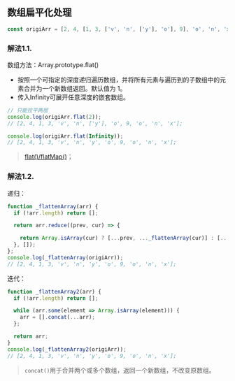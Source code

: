 ## 数组扁平化处理
```js
const origiArr = [2, 4, [1, 3, ['v', 'n', ['y'], 'o'], 9], 'o', 'n', 'x'];
```

### 解法1.1.
数组方法：Array.prototype.flat()
* 按照一个可指定的深度递归遍历数组，并将所有元素与遍历到的子数组中的元素合并为一个新数组返回。默认值为 1。
* 传入Infinity可展开任意深度的嵌套数组。
```js
// 只能拉平两层
console.log(origiArr.flat(2)); 
// [2, 4, 1, 3, 'v', 'n', ['y'], 'o', 9, 'o', 'n', 'x'];

console.log(origiArr.flat(Infinity)); 
// [2, 4, 1, 3, 'v', 'n', 'y', 'o', 9, 'o', 'n', 'x'];
```

> [flat()/flatMap()](https://juejin.cn/post/7208765341409116216#heading-70)；


### 解法1.2.
递归：
```js 
function _flattenArray(arr) {
  if (!arr.length) return [];

  return arr.reduce((prev, cur) => {

    return Array.isArray(cur) ? [...prev, ..._flattenArray(cur)] : [...prev, cur];
  }, []);
};
console.log(_flattenArray(origiArr));
// [2, 4, 1, 3, 'v', 'n', 'y', 'o', 9, 'o', 'n', 'x'];
```

迭代：
```js
function _flattenArray2(arr) {
  if (!arr.length) return [];

  while (arr.some(element => Array.isArray(element))) {
    arr = [].concat(...arr);
  };

  return arr;
}
console.log(_flattenArray2(origiArr));
// [2, 4, 1, 3, 'v', 'n', 'y', 'o', 9, 'o', 'n', 'x'];
```
> `concat()`用于合并两个或多个数组，返回一个新数组，不改变原数组。

